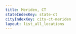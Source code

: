 ```yaml
---
title: Meriden, CT
stateIndexKey: state-ct
cityIndexKey: city-ct-meriden
layout: list_all_locations
---
```


